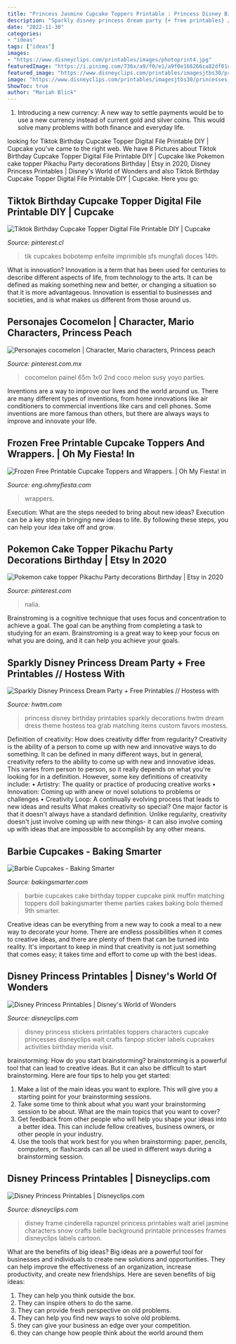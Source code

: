 ```yaml
---
title: "Princess Jasmine Cupcake Toppers Printable : Princess Disney Birthday Printables Sparkly Decorations Hwtm Dream Dress Theme Hostess Tea Grab Matching Items Custom Favors Mostess"
description: "Sparkly disney princess dream party {+ free printables} // hostess with"
date: "2022-11-30"
categories:
- "ideas"
tags: ["ideas"]
images:
- "https://www.disneyclips.com/printables/images/photoprint4.jpg"
featuredImage: "https://i.pinimg.com/736x/a9/f0/e1/a9f0e166266ca82df01c65d73940e1ee.jpg"
featured_image: "https://www.disneyclips.com/printables/imagesjtbs30/princesses_cupcake_toppers.jpg"
image: "https://www.disneyclips.com/printables/imagesjtbs30/princesses_cupcake_toppers.jpg"
ShowToc: true
author: "Mariah Blick"
---
```



1. Introducing a new currency: A new way to settle payments would be to use a new currency instead of current gold and silver coins. This would solve many problems with both finance and everyday life.

	

		
looking for Tiktok Birthday Cupcake Topper Digital File Printable DIY | Cupcake you've came to the right web. We have 8 Pictures about Tiktok Birthday Cupcake Topper Digital File Printable DIY | Cupcake like Pokemon cake topper Pikachu Party decorations Birthday | Etsy in 2020, Disney Princess Printables | Disney&#039;s World of Wonders and also Tiktok Birthday Cupcake Topper Digital File Printable DIY | Cupcake. Here you go:
		
    
## Tiktok Birthday Cupcake Topper Digital File Printable DIY | Cupcake

<img loading=lazy src="https://i.pinimg.com/736x/a9/f0/e1/a9f0e166266ca82df01c65d73940e1ee.jpg" onerror="this.onerror=null;this.src='https://tse2.mm.bing.net/th?id=OIP.-n35h06JNMuWXNcJyItz-AHaFu&amp;pid=15.1';" alt="Tiktok Birthday Cupcake Topper Digital File Printable DIY | Cupcake">

_Source: pinterest.cl_

>tik cupcakes bobotemp enfeite imprimible sfs mungfali doces 14th. 

	

What is innovation?
Innovation is a term that has been used for centuries to describe different aspects of life, from technology to the arts. It can be defined as making something new and better, or changing a situation so that it is more advantageous. Innovation is essential to businesses and societies, and is what makes us different from those around us.

    
## Personajes Cocomelon | Character, Mario Characters, Princess Peach

<img loading=lazy src="https://i.pinimg.com/originals/4c/8e/9e/4c8e9e5b63f359fd60e14e48e43d5bc7.jpg" onerror="this.onerror=null;this.src='https://tse3.mm.bing.net/th?id=OIP.cplUG-8obkOPvHw7cwq_BAHaEK&amp;pid=15.1';" alt="Personajes cocomelon | Character, Mario characters, Princess peach">

_Source: pinterest.com.mx_

>cocomelon painel 65m 1x0 2nd coco melon susy yoyo parties. 

	

Inventions are a way to improve our lives and the world around us. There are many different types of inventions, from home innovations like air conditioners to commercial inventions like cars and cell phones. Some inventions are more famous than others, but there are always ways to improve and innovate your life.

    
## Frozen Free Printable Cupcake Toppers And Wrappers. | Oh My Fiesta! In

<img loading=lazy src="http://2.bp.blogspot.com/-XNVCh5m2nJc/U40UFB3CJcI/AAAAAAACy30/tmG1WAg0OvY/s1600/frozen-wrappers-and-toppers1.jpg" onerror="this.onerror=null;this.src='https://tse4.mm.bing.net/th?id=OIP.vuaoTvsR7wGYQx7QAvOdRAHaF5&amp;pid=15.1';" alt="Frozen Free Printable Cupcake Toppers and Wrappers. | Oh My Fiesta! in">

_Source: eng.ohmyfiesta.com_

>wrappers. 

	

Execution: What are the steps needed to bring about new ideas?
Execution can be a key step in bringing new ideas to life. By following these steps, you can help your idea take off and grow.

    
## Pokemon Cake Topper Pikachu Party Decorations Birthday | Etsy In 2020

<img loading=lazy src="https://i.pinimg.com/736x/f4/25/a9/f425a961b8f415016d0b800afe9b34b2.jpg" onerror="this.onerror=null;this.src='https://tse3.mm.bing.net/th?id=OIP.R_yPW_SDM59mzHl2pDFlbQHaJ3&amp;pid=15.1';" alt="Pokemon cake topper Pikachu Party decorations Birthday | Etsy in 2020">

_Source: pinterest.com_

>nalia. 

	

Brainstroming is a cognitive technique that uses focus and concentration to achieve a goal. The goal can be anything from completing a task to studying for an exam. Brainstroming is a great way to keep your focus on what you are doing, and it can help you achieve your goals.

    
## Sparkly Disney Princess Dream Party + Free Printables // Hostess With

<img loading=lazy src="http://www.hwtm.com/wp-content/uploads/2013/08/disney-princess-birthday-party-ideas.jpg" onerror="this.onerror=null;this.src='https://tse2.mm.bing.net/th?id=OIP.WW9EnEXMljvwZu2-34PydgHaKi&amp;pid=15.1';" alt="Sparkly Disney Princess Dream Party + Free Printables // Hostess with">

_Source: hwtm.com_

>princess disney birthday printables sparkly decorations hwtm dream dress theme hostess tea grab matching items custom favors mostess. 

	

Definition of creativity: How does creativity differ from regularity?
Creativity is the ability of a person to come up with new and innovative ways to do something. It can be defined in many different ways, but in general, creativity refers to the ability to come up with new and innovative ideas. This varies from person to person, so it really depends on what you're looking for in a definition. However, some key definitions of creativity include: • Artistry: The quality or practice of producing creative works • Innovation: Coming up with anew or novel solutions to problems or challenges • Creativity Loop: A continually evolving process that leads to new ideas and results 
What makes creativity so special? One major factor is that it doesn't always have a standard definition. Unlike regularity, creativity doesn't just involve coming up with new things- it can also involve coming up with ideas that are impossible to accomplish by any other means.

    
## Barbie Cupcakes - Baking Smarter

<img loading=lazy src="http://www.bakingsmarter.com/wp-content/uploads/2016/03/Barbie-Cupcakes-with-Topper.jpg" onerror="this.onerror=null;this.src='https://tse2.mm.bing.net/th?id=OIP.kgqbvUrIG2qcu4txe2z82AHaJ4&amp;pid=15.1';" alt="Barbie Cupcakes - Baking Smarter">

_Source: bakingsmarter.com_

>barbie cupcakes cake birthday topper cupcake pink muffin matching toppers doll bakingsmarter theme parties cakes baking bolo themed 9th smarter. 

	

Creative ideas can be everything from a new way to cook a meal to a new way to decorate your home. There are endless possibilities when it comes to creative ideas, and there are plenty of them that can be turned into reality. It's important to keep in mind that creativity is not just something that comes easy; it takes time and effort to come up with the best ideas.

    
## Disney Princess Printables | Disney&#039;s World Of Wonders

<img loading=lazy src="https://www.disneyclips.com/printables/imagesjtbs30/princesses_cupcake_toppers.jpg" onerror="this.onerror=null;this.src='https://tse2.mm.bing.net/th?id=OIP.P6p4OT6H0t3PigCOGYkaUAHaJ7&amp;pid=15.1';" alt="Disney Princess Printables | Disney&#039;s World of Wonders">

_Source: disneyclips.com_

>disney princess stickers printables toppers characters cupcake princesses disneyclips walt crafts fanpop sticker labels cupcakes activities birthday merida visit. 

	

brainstorming: How do you start brainstorming?
brainstorming is a powerful tool that can lead to creative ideas. But it can also be difficult to start brainstorming. Here are four tips to help you get started: 
1. Make a list of the main ideas you want to explore. This will give you a starting point for your brainstorming sessions.
2. Take some time to think about what you want your brainstorming session to be about. What are the main topics that you want to cover? 
3. Get feedback from other people who will help you shape your ideas into a better idea. This can include fellow creatives, business owners, or other people in your industry. 
4. Use the tools that work best for you when brainstorming: paper, pencils, computers, or flashcards can all be used in different ways during a brainstorming session.

    
## Disney Princess Printables | Disneyclips.com

<img loading=lazy src="https://www.disneyclips.com/printables/images/photoprint4.jpg" onerror="this.onerror=null;this.src='https://tse1.mm.bing.net/th?id=OIP.5wGEsnRJ8xb2guMHPXfHvAHaF0&amp;pid=15.1';" alt="Disney Princess Printables | Disneyclips.com">

_Source: disneyclips.com_

>disney frame cinderella rapunzel princess printables walt ariel jasmine characters snow crafts belle background printable princesses frames disneyclips labels cartoon. 

	

What are the benefits of big ideas?
Big ideas are a powerful tool for businesses and individuals to create new solutions and opportunities. They can help improve the effectiveness of an organization, increase productivity, and create new friendships. Here are seven benefits of big ideas:
1. They can help you think outside the box.
2. They can inspire others to do the same.
3. They can provide fresh perspective on old problems.
4. They can help you find new ways to solve old problems.
5. they can give your business an edge over your competition.
6. they can change how people think about the world around them     
